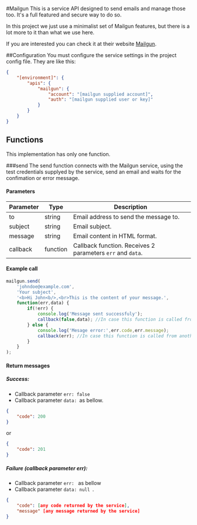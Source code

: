 #Mailgun
This is a service API designed to send emails and manage those too. It's a full featured and secure way to do so.

In this project we just use a minimalist set of Mailgun features, but there is a lot more to it than what we use here.

If you are interested you can check it at their website [Mailgun](https://www.mailgun.com/).

##Configuration
You must configure the service settings in the project config file.
They are like this:
```json
{
	"[environment]": {
		"apis": {
			"mailgun": {
				"account": "[mailgun supplied account]",
				"auth": "[mailgun supplied user or key]"
			}
		}
	}
}
```


## Functions
This implementation has only one function.

###send
The send function connects with the Mailgun service, using the test credentials supplyed by the service, send an email and waits for the confimation or error message.

#### Parameters
Parameter | Type     | Description
--------- | -------- | ------------
to        | string   | Email address to send the message to.
subject   | string   | Email subject.
message   | string   | Email content in HTML format.
callback  | function | Callback function. Receives 2 parameters ```err``` and ```data```. 

#### Example call
```javascript
mailgun.send(
    'johndoe@example.com',
    'Your subject',
    '<b>Hi John<b/>,<br>This is the content of your message.',
    function(err,data) {
    	if(!err) {
    		console.log('Message sent successfuly');
    		callback(false,data); //In case this function is called from another callback.
    	} else {
    		console.log('Mesage error:',err.code,err.message);
    		callback(err); //In case this function is called from another callback.
    	}
    }
);
```

#### Return messages
##### Success:
* Callback parameter ```err: false```
* Callback parameter ```data: ```as bellow.
```json
{
	"code": 200
}
```
or
```json
{
	"code": 201
}
```
##### Failure (callback parameter err):
* Callback parameter ```err: ``` as bellow
* Callback parameter ```data: null ```.
```json
{
	"code": [any code returned by the service],
	"message" [any message returned by the service]
}
```
